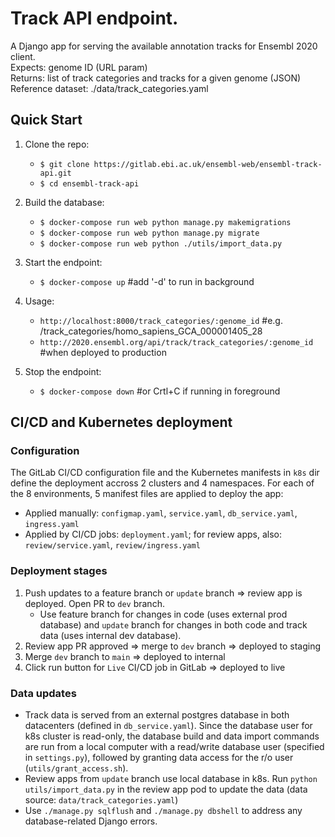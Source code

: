 # Track API endpoint.

A Django app for serving the available annotation tracks for Ensembl 2020 client.  
Expects: genome ID (URL param)  
Returns: list of track categories and tracks for a given genome (JSON)  
Reference dataset: ./data/track_categories.yaml

## Quick Start

1. Clone the repo:
    - `$ git clone https://gitlab.ebi.ac.uk/ensembl-web/ensembl-track-api.git`
    - `$ cd ensembl-track-api`

2. Build the database:
    - `$ docker-compose run web python manage.py makemigrations`
    - `$ docker-compose run web python manage.py migrate`
    - `$ docker-compose run web python ./utils/import_data.py`

3. Start the endpoint:
    - `$ docker-compose up` #add '-d' to run in background

4. Usage:
    - `http://localhost:8000/track_categories/:genome_id` #e.g. /track_categories/homo_sapiens_GCA_000001405_28
    - `http://2020.ensembl.org/api/track/track_categories/:genome_id` #when deployed to production

5. Stop the endpoint:
    - `$ docker-compose down` #or Crtl+C if running in foreground

## CI/CD and Kubernetes deployment

### Configuration

The GitLab CI/CD configuration file and the Kubernetes manifests in `k8s` dir define the deployment accross 2 clusters and 4 namespaces.
For each of the 8 environments, 5 manifest files are applied to deploy the app:

- Applied manually: `configmap.yaml`, `service.yaml`, `db_service.yaml`, `ingress.yaml`
- Applied by CI/CD jobs: `deployment.yaml`; for review apps, also: `review/service.yaml`, `review/ingress.yaml`

### Deployment stages

1. Push updates to a feature branch or `update` branch => review app is deployed. Open PR to `dev` branch.
    - Use feature branch for changes in code (uses external prod database) and `update` branch for changes in both code and track data (uses internal dev database).
2. Review app PR approved => merge to `dev` branch => deployed to staging
3. Merge `dev` branch to `main` => deployed to internal
4. Click run button for `Live` CI/CD job in GitLab => deployed to live

### Data updates

- Track data is served from an external postgres database in both datacenters (defined in `db_service.yaml`).
Since the database user for k8s cluster is read-only, the database build and data import commands are run from a local computer with a read/write database user (specified in `settings.py`), followed by granting data access for the r/o user (`utils/grant_access.sh`).
- Review apps from `update` branch use local database in k8s. Run `python utils/import_data.py` in the review app pod to update the data (data source: `data/track_categories.yaml`)
- Use `./manage.py sqlflush` and `./manage.py dbshell` to address any database-related Django errors.